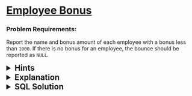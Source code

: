 # [Employee Bonus](https://leetcode.com/problems/employee-bonus/description/?envType=study-plan-v2&envId=top-sql-50)

### Problem Requirements:

Report the name and bonus amount of each employee with a bonus less than <code>1000</code>. If there is no bonus for an employee, the bounce should be reported as <code>NULL</code>.

<details>
<summary style="font-size:1.3rem;"> <strong>Hints</strong> </summary>

<details>
      <summary>Hint#1</summary>
      <p>Use Joins</p>
</details>

<details>
      <summary>Hint#2</summary>
      <p> Join on <code>empId</code></p>
</details>

<details>
      <summary>Hint#3</summary>
      <p>We should be using <code>LEFT JOIN</code> (Employee table be the left one) </p>
</details>

<details>
      <summary>Hint#4</summary>
      <p>You can use <code>IS NULL</code> to check if the value is null</p>
</details>

</details>
<details>
<summary style="font-size:1.3rem;"> <strong>Explanation</strong> </summary>

We are asked to select the name and bonus amount of each employee with a bonus less than <code>1000</code>. If there is no bonus for an employee, the bounce should be reported as <code>NULL</code>.

First We must use a left join to make sure that every record in the Employee table is included in the result set and if there is no matching bounce (No mathcing <code>Bouns.empId</code> for a specific <code>Employee.empId</code>) in the Bonus table, the bounce will be set to <code>NULL</code>.

Now to the where clause, we must select the records with a bonus less than <code>1000</code> or the records with a <code>NULL</code> bonus.

</details>

<details>
<summary style="font-size:1.3rem"><strong> SQL Solution</strong> </summary>

```sql
SELECT Employee.name, Bonus.bonus  FROM Employee
LEFT JOIN Bonus
ON Employee.empId = Bonus.empId
WHERE Bonus.bonus < 1000 OR Bonus.bonus IS NULL;
```

</details>
